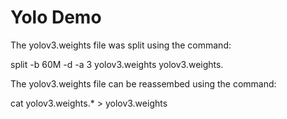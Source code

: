 # Yolo Demo

The yolov3.weights file was split using the command:  

split -b 60M -d -a 3 yolov3.weights yolov3.weights.  

The yolov3.weights file can be reassembed using the command:  

cat yolov3.weights.* > yolov3.weights  

